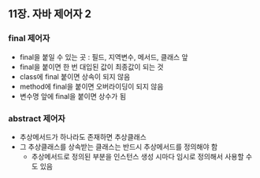 ## 11장. 자바 제어자 2

### final 제어자

- final을 붙일 수 있는 곳 : 필드, 지역변수, 메서드, 클래스 앞
- final을 붙이면 한 번 대입된 값이 최종값이 되는 것
- class에 final 붙이면 상속이 되지 않음
- method에 final을 붙이면 오버라이딩이 되지 않음
- 변수명 앞에 final을 붙이면 상수가 됨

### abstract 제어자

- 추상메서드가 하나라도 존재하면 추상클래스
- 그 추상클래스를 상속받는 클래스는 반드시 추상메서드를 정의해야 함
    - 추상메서드로 정의된 부분을 인스턴스 생성 시마다 임시로 정의해서 사용할 수도 있음